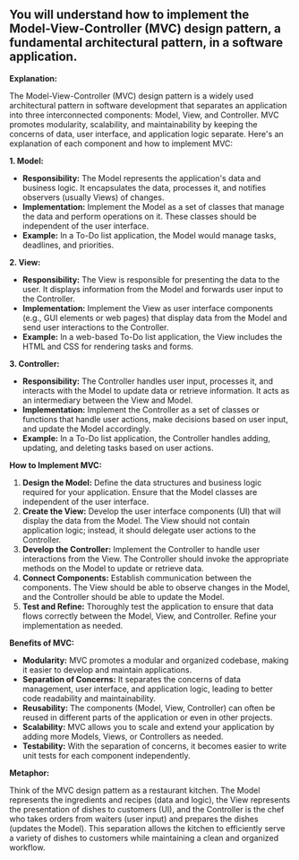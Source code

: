 ## You will understand how to implement the Model-View-Controller (MVC) design pattern, a fundamental architectural pattern, in a software application.

**Explanation:**

The Model-View-Controller (MVC) design pattern is a widely used architectural pattern in software development that separates an application into three interconnected components: Model, View, and Controller. MVC promotes modularity, scalability, and maintainability by keeping the concerns of data, user interface, and application logic separate. Here's an explanation of each component and how to implement MVC:

**1. Model:**

- **Responsibility:** The Model represents the application's data and business logic. It encapsulates the data, processes it, and notifies observers (usually Views) of changes.
- **Implementation:** Implement the Model as a set of classes that manage the data and perform operations on it. These classes should be independent of the user interface.
- **Example:** In a To-Do list application, the Model would manage tasks, deadlines, and priorities.

**2. View:**

- **Responsibility:** The View is responsible for presenting the data to the user. It displays information from the Model and forwards user input to the Controller.
- **Implementation:** Implement the View as user interface components (e.g., GUI elements or web pages) that display data from the Model and send user interactions to the Controller.
- **Example:** In a web-based To-Do list application, the View includes the HTML and CSS for rendering tasks and forms.

**3. Controller:**

- **Responsibility:** The Controller handles user input, processes it, and interacts with the Model to update data or retrieve information. It acts as an intermediary between the View and Model.
- **Implementation:** Implement the Controller as a set of classes or functions that handle user actions, make decisions based on user input, and update the Model accordingly.
- **Example:** In a To-Do list application, the Controller handles adding, updating, and deleting tasks based on user actions.

**How to Implement MVC:**

1. **Design the Model:** Define the data structures and business logic required for your application. Ensure that the Model classes are independent of the user interface.
2. **Create the View:** Develop the user interface components (UI) that will display the data from the Model. The View should not contain application logic; instead, it should delegate user actions to the Controller.
3. **Develop the Controller:** Implement the Controller to handle user interactions from the View. The Controller should invoke the appropriate methods on the Model to update or retrieve data.
4. **Connect Components:** Establish communication between the components. The View should be able to observe changes in the Model, and the Controller should be able to update the Model.
5. **Test and Refine:** Thoroughly test the application to ensure that data flows correctly between the Model, View, and Controller. Refine your implementation as needed.

**Benefits of MVC:**

- **Modularity:** MVC promotes a modular and organized codebase, making it easier to develop and maintain applications.
- **Separation of Concerns:** It separates the concerns of data management, user interface, and application logic, leading to better code readability and maintainability.
- **Reusability:** The components (Model, View, Controller) can often be reused in different parts of the application or even in other projects.
- **Scalability:** MVC allows you to scale and extend your application by adding more Models, Views, or Controllers as needed.
- **Testability:** With the separation of concerns, it becomes easier to write unit tests for each component independently.

**Metaphor:**

Think of the MVC design pattern as a restaurant kitchen. The Model represents the ingredients and recipes (data and logic), the View represents the presentation of dishes to customers (UI), and the Controller is the chef who takes orders from waiters (user input) and prepares the dishes (updates the Model). This separation allows the kitchen to efficiently serve a variety of dishes to customers while maintaining a clean and organized workflow.
